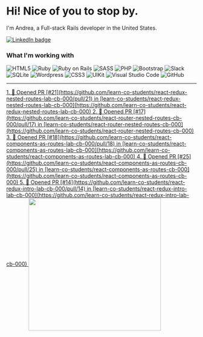 # Hi! Nice of you to stop by.

I'm Andrea, a Full-stack Rails developer in the United States.

<a href="https://linkedin.com/in/andrea-jasper" target="blank"><img align="center" src="https://img.shields.io/badge/LinkedIn-0077B5?style=for-the-badge&logo=linkedin&logoColor=white" alt="LinkedIn badge" /></a>

### What I'm working with
<img alt="HTML5" src="https://img.shields.io/badge/-HTML5-E34F26?style=flat-square&logo=html5&logoColor=white" /> <img alt="Ruby" src="https://img.shields.io/badge/-RUBY-CC342D?style=flat-square&logo=ruby&logoColor=white" />  <img alt="Ruby on Rails" src="https://img.shields.io/badge/-RUBY_ON_RAILS-CC0000?style=flat-square&logo=ruby-on-rails&logoColor=white" /> <img alt="SASS" src="https://img.shields.io/badge/-SASS-CC6699?style=flat-square&logo=sass&logoColor=white" /> <img alt="PHP" src="https://img.shields.io/badge/-PHP-777BB4?style=flat-square&logo=php&logoColor=white" /> <img alt="Bootstrap" src="https://img.shields.io/badge/-BOOTSTRAP-7952B3?style=flat-square&logo=bootstrap&logoColor=white" /> <img alt="Slack" src="https://img.shields.io/badge/-SLACK-4A154B?style=flat-square&logo=slack&logoColor=white" /> <img alt="SQLite" src="https://img.shields.io/badge/-SQLITE-003B57?style=flat-square&logo=sqlite&logoColor=white" /> <img alt="Wordpress" src="https://img.shields.io/badge/-WORDPRESS-21759B?style=flat-square&logo=wordpress&logoColor=white" /> <img alt="CSS3" src="https://img.shields.io/badge/-CSS3-1572B6?style=flat-square&logo=css3&logoColor=white" /> <img alt="UIKit" src="https://img.shields.io/badge/-UIKIT-2396F3?style=flat-square&logo=uikit&logoColor=white" />
<img alt="Visual Studio Code" src="https://img.shields.io/badge/-VISUAL_STUDIO_CODE-2396F3?style=flat-square&logo=visual-studio-code&logoColor=white" /> <img alt="GitHub" src="https://img.shields.io/badge/-GITHUB-181717?style=flat-square&logo=github&logoColor=white" />

---

<p align=left>
  <a href="https://github.com/andreajasper/github-readme-stats" title="Go to Source">
    <!--START_SECTION:activity-->
1. 💪 Opened PR [#21](https://github.com/learn-co-students/react-redux-nested-routes-lab-cb-000/pull/21) in [learn-co-students/react-redux-nested-routes-lab-cb-000](https://github.com/learn-co-students/react-redux-nested-routes-lab-cb-000)
2. 💪 Opened PR [#17](https://github.com/learn-co-students/react-router-nested-routes-cb-000/pull/17) in [learn-co-students/react-router-nested-routes-cb-000](https://github.com/learn-co-students/react-router-nested-routes-cb-000)
3. 💪 Opened PR [#18](https://github.com/learn-co-students/react-components-as-routes-lab-cb-000/pull/18) in [learn-co-students/react-components-as-routes-lab-cb-000](https://github.com/learn-co-students/react-components-as-routes-lab-cb-000)
4. 💪 Opened PR [#25](https://github.com/learn-co-students/react-components-as-routes-cb-000/pull/25) in [learn-co-students/react-components-as-routes-cb-000](https://github.com/learn-co-students/react-components-as-routes-cb-000)
5. 💪 Opened PR [#14](https://github.com/learn-co-students/react-redux-intro-lab-cb-000/pull/14) in [learn-co-students/react-redux-intro-lab-cb-000](https://github.com/learn-co-students/react-redux-intro-lab-cb-000)
<!--END_SECTION:activity-->
    <img width="350" align="center" src="https://github-readme-stats.vercel.app/api?username=andreajasper&show_icons=true&theme=vision-friendly-dark">
  </a>
</p>
